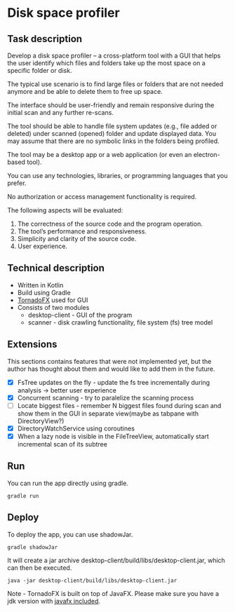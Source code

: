# Disk space profiler

## Task description

Develop a disk space profiler – a cross-platform tool with a GUI that
helps the user identify which files and folders take up the most space
on a specific folder or disk.

The typical use scenario is to find large files or folders that are not
needed anymore and be able to delete them to free up space.

The interface should be user-friendly and remain responsive during
the initial scan and any further re-scans.

The tool should be able to handle file system updates (e.g., file added
or deleted) under scanned (opened) folder and update displayed data.
You may assume that there are no symbolic links in the folders being
profiled.

The tool may be a desktop app or a web application (or even an
electron-based tool).

You can use any technologies, libraries, or programming languages
that you prefer.

No authorization or access management functionality is required.

The following aspects will be evaluated:
1. The correctness of the source code and the program operation.
2. The tool’s performance and responsiveness.
3. Simplicity and clarity of the source code.
4. User experience.

## Technical description
* Written in Kotlin 
* Build using Gradle
* [TornadoFX](https://tornadofx.io/) used for GUI
* Consists of two modules
    * desktop-client - GUI of the program
    * scanner -  disk crawling functionality, file system (fs) tree model

## Extensions
This sections contains features that were not implemented yet, but the author has thought about them 
and would like to add them in the future.
- [X] FsTree updates on the fly - update the fs tree incrementally during analysis -> better user experience
- [X] Concurrent scanning - try to paralelize the scanning process
- [ ] Locate biggest files - remember N biggest files found during scan and show them in the GUI in separate view(maybe as tabpane with DirectoryView?)  
- [X] DirectoryWatchService using coroutines
- [X] When a lazy node is visible in the FileTreeView, automatically start incremental scan of its subtree

## Run
You can run the app directly using gradle.
```
gradle run
```

## Deploy
To deploy the app, you can use shadowJar.
```
gradle shadowJar
```
It will create a jar archive desktop-client/build/libs/desktop-client.jar, which can then be executed.
```
java -jar desktop-client/build/libs/desktop-client.jar
```

Note -  TornadoFX is built on top of JavaFX. Please make sure you have a jdk version with [javafx included](https://askubuntu.com/questions/1091157/javafx-missing-ubuntu-18-04).


